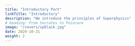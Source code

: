 ```yaml
---
title: "Introductory Part"
linkTitle: "Introductory"
description: "We introduce the principles of Superphysics"
# heading: From Socrates to Poincare
image: "/covers/spblack.jpg"
date: 2020-10-31
weight: 2
---
```

